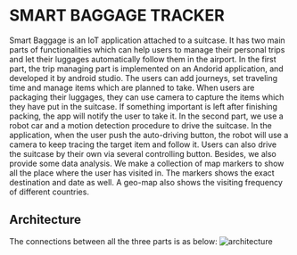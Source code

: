 # SMART BAGGAGE TRACKER
Smart Baggage is an IoT application attached to a suitcase. It has two main parts of functionalities which can help users to manage their personal trips and let their luggages automatically follow them in the airport. In the first part, the trip managing part is implemented on an Andorid application, and developed it by android studio. The users can add journeys, set traveling time and manage items which are planned to take. When users are packaging their luggages, they can use camera to capture the items which they have put in the suitcase. If something important is left after finishing packing, the app will notify the user to take it. In the second part, we use a robot car and a motion detection procedure to drive the suitcase. In the application, when the user push the auto-driving button, the robot will use a camera to keep tracing the target item and follow it. Users can also drive the suitcase by their own via several controlling button. Besides, we also provide some data analysis. We make a collection of map markers to show all the place where the user has visited in. The markers shows the exact destination and date as well. A geo-map also shows the visiting frequency of different countries.
## Architecture
The connections between all the three parts is as below:
![architecture](https://github.com/anu2a/Smart-Baggage-Tracker/assets/117003966/64877084-7b65-41e7-bfb9-b08d61672f5c)

